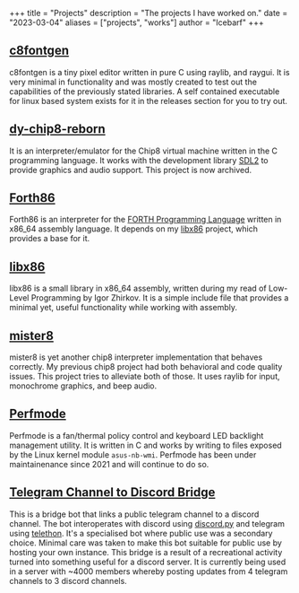 +++
title = "Projects"
description = "The projects I have worked on."
date = "2023-03-04"
aliases = ["projects", "works"]
author = "Icebarf"
+++

## [c8fontgen](https://github.com/icebarf/c8fontgen)
c8fontgen is a tiny pixel editor written in pure C using raylib, and raygui.
It is very minimal in functionality and was mostly created to test out the
capabilities of the previously stated libraries. A self contained executable
for linux based system exists for it in the releases section for you to try out.

## [dy-chip8-reborn](https://github.com/icebarf/dy-chip8-reborn)
It is an interpreter/emulator for the Chip8 virtual machine written in the C
programming language. It works with the development library [SDL2](https://www.libsdl.org/)
to provide graphics and audio support. This project is now archived.

## [Forth86](https://github.com/icebarf/FORTH86)
Forth86 is an interpreter for the 
[FORTH Programming Language](https://en.wikipedia.org/wiki/Forth_(programming_language))
written in x86_64 assembly language. It depends on my [libx86](#libx86) project, which provides a base for it.

## [libx86](https://github.com/icebarf/libx86)
libx86 is a small library in x86_64 assembly, written during my read of
Low-Level Programming by Igor Zhirkov. It is a simple include file that
provides a minimal yet, useful functionality while working with assembly.

## [mister8](https://github.com/icebarf/mister8)
mister8 is yet another chip8 interpreter implementation that behaves correctly.
My previous chip8 project had both behavioral and code quality issues. This project
tries to alleviate both of those. It uses raylib for input, monochrome graphics, and
beep audio.

## [Perfmode](https://github.com/icebarf/perfmode)
Perfmode is a fan/thermal policy control and keyboard LED backlight management
utility. It is written in C and works by writing to files exposed by
the Linux kernel module `asus-nb-wmi`. Perfmode has been under maintainenance
since 2021 and will continue to do so.

## [Telegram Channel to Discord Bridge](https://github.com/icebarf/tgchannel-discord-bridge)
This is a bridge bot that links a public telegram channel to a discord channel.
The bot interoperates with discord using [discord.py](https://discordpy.readthedocs.io/en/stable/)
and telegram using [telethon](https://docs.telethon.dev/en/stable/).
It's a specialised bot where public use was a secondary choice.
Minimal care was taken to make this bot suitable for public use by hosting your own
instance. This bridge is a result of a recreational activity turned into something useful for a discord server. It is currently being used in a server with ~4000 members whereby posting updates from 4 telegram channels to 3 discord channels.
